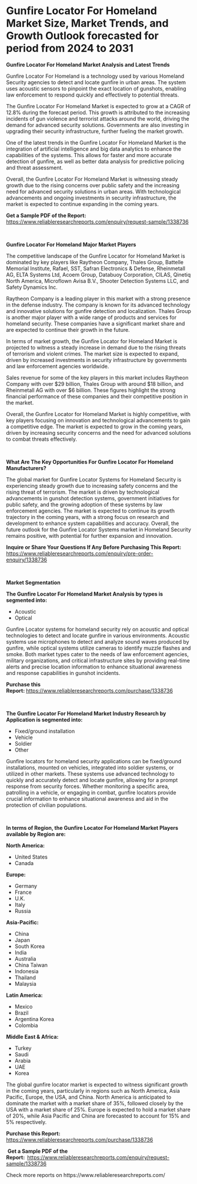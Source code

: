 <p><h1>Gunfire Locator For Homeland Market Size, Market Trends, and Growth Outlook forecasted for period from 2024 to 2031</h1></p><p><strong>Gunfire Locator For Homeland Market Analysis and Latest Trends</strong></p>
<p><p>Gunfire Locator For Homeland is a technology used by various Homeland Security agencies to detect and locate gunfire in urban areas. The system uses acoustic sensors to pinpoint the exact location of gunshots, enabling law enforcement to respond quickly and effectively to potential threats.</p><p>The Gunfire Locator For Homeland Market is expected to grow at a CAGR of 12.8% during the forecast period. This growth is attributed to the increasing incidents of gun violence and terrorist attacks around the world, driving the demand for advanced security solutions. Governments are also investing in upgrading their security infrastructure, further fueling the market growth.</p><p>One of the latest trends in the Gunfire Locator For Homeland Market is the integration of artificial intelligence and big data analytics to enhance the capabilities of the systems. This allows for faster and more accurate detection of gunfire, as well as better data analysis for predictive policing and threat assessment.</p><p>Overall, the Gunfire Locator For Homeland Market is witnessing steady growth due to the rising concerns over public safety and the increasing need for advanced security solutions in urban areas. With technological advancements and ongoing investments in security infrastructure, the market is expected to continue expanding in the coming years.</p></p>
<p><strong>Get a Sample PDF of the Report:&nbsp;</strong> <a href="https://www.reliableresearchreports.com/enquiry/request-sample/1338736">https://www.reliableresearchreports.com/enquiry/request-sample/1338736</a></p>
<p>&nbsp;</p>
<p><strong>Gunfire Locator For Homeland Major Market Players</strong></p>
<p><p>The competitive landscape of the Gunfire Locator for Homeland Market is dominated by key players like Raytheon Company, Thales Group, Battelle Memorial Institute, Rafael, SST, Safran Electronics & Defense, Rheinmetall AG, ELTA Systems Ltd, Acoem Group, Databuoy Corporation, CILAS, Qinetiq North America, Microflown Avisa B.V., Shooter Detection Systems LLC, and Safety Dynamics Inc.</p><p>Raytheon Company is a leading player in this market with a strong presence in the defense industry. The company is known for its advanced technology and innovative solutions for gunfire detection and localization. Thales Group is another major player with a wide range of products and services for homeland security. These companies have a significant market share and are expected to continue their growth in the future.</p><p>In terms of market growth, the Gunfire Locator for Homeland Market is projected to witness a steady increase in demand due to the rising threats of terrorism and violent crimes. The market size is expected to expand, driven by increased investments in security infrastructure by governments and law enforcement agencies worldwide.</p><p>Sales revenue for some of the key players in this market includes Raytheon Company with over $29 billion, Thales Group with around $18 billion, and Rheinmetall AG with over $6 billion. These figures highlight the strong financial performance of these companies and their competitive position in the market.</p><p>Overall, the Gunfire Locator for Homeland Market is highly competitive, with key players focusing on innovation and technological advancements to gain a competitive edge. The market is expected to grow in the coming years, driven by increasing security concerns and the need for advanced solutions to combat threats effectively.</p></p>
<p>&nbsp;</p>
<p><strong>What Are The Key Opportunities For Gunfire Locator For Homeland Manufacturers?</strong></p>
<p><p>The global market for Gunfire Locator Systems for Homeland Security is experiencing steady growth due to increasing safety concerns and the rising threat of terrorism. The market is driven by technological advancements in gunshot detection systems, government initiatives for public safety, and the growing adoption of these systems by law enforcement agencies. The market is expected to continue its growth trajectory in the coming years, with a strong focus on research and development to enhance system capabilities and accuracy. Overall, the future outlook for the Gunfire Locator Systems market in Homeland Security remains positive, with potential for further expansion and innovation.</p></p>
<p><strong>Inquire or Share Your Questions If Any Before Purchasing This Report:</strong> <a href="https://www.reliableresearchreports.com/enquiry/pre-order-enquiry/1338736">https://www.reliableresearchreports.com/enquiry/pre-order-enquiry/1338736</a></p>
<p>&nbsp;</p>
<p><strong>Market Segmentation</strong></p>
<p><strong>The Gunfire Locator For Homeland Market Analysis by types is segmented into:</strong></p>
<p><ul><li>Acoustic</li><li>Optical</li></ul></p>
<p><p>Gunfire Locator systems for homeland security rely on acoustic and optical technologies to detect and locate gunfire in various environments. Acoustic systems use microphones to detect and analyze sound waves produced by gunfire, while optical systems utilize cameras to identify muzzle flashes and smoke. Both market types cater to the needs of law enforcement agencies, military organizations, and critical infrastructure sites by providing real-time alerts and precise location information to enhance situational awareness and response capabilities in gunshot incidents.</p></p>
<p><strong>Purchase this Report:&nbsp;</strong><a href="https://www.reliableresearchreports.com/purchase/1338736">https://www.reliableresearchreports.com/purchase/1338736</a></p>
<p>&nbsp;</p>
<p><strong>The Gunfire Locator For Homeland Market Industry Research by Application is segmented into:</strong></p>
<p><ul><li>Fixed/ground installation</li><li>Vehicle</li><li>Soldier</li><li>Other</li></ul></p>
<p><p>Gunfire locators for homeland security applications can be fixed/ground installations, mounted on vehicles, integrated into soldier systems, or utilized in other markets. These systems use advanced technology to quickly and accurately detect and locate gunfire, allowing for a prompt response from security forces. Whether monitoring a specific area, patrolling in a vehicle, or engaging in combat, gunfire locators provide crucial information to enhance situational awareness and aid in the protection of civilian populations.</p></p>
<p>&nbsp;</p>
<p><strong>In terms of Region, the Gunfire Locator For Homeland Market Players available by Region are:</strong></p>
<p>
    <p> <strong> North America: </strong>
        <ul>
            <li>United States</li>
            <li>Canada</li>
        </ul>
        </p> 
    <p> <strong> Europe: </strong>
        <ul>
            <li>Germany</li>
            <li>France</li>
            <li>U.K.</li>
            <li>Italy</li>
            <li>Russia</li>
        </ul>
        </p> 
    <p> <strong> Asia-Pacific: </strong>
        <ul>
            <li>China</li>
            <li>Japan</li>
            <li>South Korea</li>
            <li>India</li>
            <li>Australia</li>
            <li>China Taiwan</li>
            <li>Indonesia</li>
            <li>Thailand</li>
            <li>Malaysia</li>
        </ul>
        </p> 
    <p> <strong> Latin America: </strong>
        <ul>
            <li>Mexico</li>
            <li>Brazil</li>
            <li>Argentina Korea</li>
            <li>Colombia</li>
        </ul>
        </p> 
    <p> <strong> Middle East & Africa: </strong>
        <ul>
            <li>Turkey</li>
            <li>Saudi</li>
            <li>Arabia</li>
            <li>UAE</li>
            <li>Korea</li>
        </ul>
    </p>
    </p>
<p><p>The global gunfire locator market is expected to witness significant growth in the coming years, particularly in regions such as North America, Asia Pacific, Europe, the USA, and China. North America is anticipated to dominate the market with a market share of 35%, followed closely by the USA with a market share of 25%. Europe is expected to hold a market share of 20%, while Asia Pacific and China are forecasted to account for 15% and 5% respectively.</p></p>
<p><strong>Purchase this Report: </strong><a href="https://www.reliableresearchreports.com/purchase/1338736">https://www.reliableresearchreports.com/purchase/1338736</a></p>
<p>&nbsp;<strong>Get a Sample PDF of the Report:&nbsp;&nbsp;</strong><a href="https://www.reliableresearchreports.com/enquiry/request-sample/1338736">https://www.reliableresearchreports.com/enquiry/request-sample/1338736</a></p>
<p><strong></strong></p>
<p>Check more reports on https://www.reliableresearchreports.com/</p>